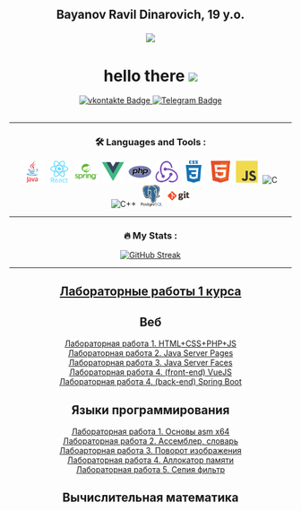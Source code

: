 <div id="header" align="center">
  <h2><p>Bayanov Ravil Dinarovich, 19 y.o.</p></h2>
  <img src="https://media.giphy.com/media/v1.Y2lkPTc5MGI3NjExcW85NHEwbmN1cHd1ajhvbTY5Y3Q1ZnZkNjF2d2Rxam45OW1tdXh4dCZlcD12MV9pbnRlcm5hbF9naWZfYnlfaWQmY3Q9Zw/HCkbgKLdLWq3OCV8YM/giphy.gif" width="300" class="round"
    </div>
<div align="center">
<h1>
  hello there
  <img src="https://media.giphy.com/media/hvRJCLFzcasrR4ia7z/giphy.gif" width="30px"/>
</h1>
</div>

<div id="badges">
  <a href=https://vk.com/ravvcheck"">
    <img src="https://img.shields.io/badge/Vkontakte-blue?style=for-the-badge&logo=vkontakte&logoColor=white" alt="vkontakte Badge"/>
  </a>
  <a href="t.me/ravvcheck">
    <img src="https://img.shields.io/badge/Telegram-blue?style=for-the-badge&logo=telegram&logoColor=white" alt="Telegram Badge"/>
  </a>
</div>

<img src="https://komarev.com/ghpvc/?username=RavvChek&style=flat-square&color=blue" alt=""/>

---

### :hammer_and_wrench: Languages and Tools :
<div>
  <img src="https://github.com/devicons/devicon/blob/master/icons/java/java-original-wordmark.svg" title="Java" alt="Java" width="40" height="40"/>&nbsp;
  <img src="https://github.com/devicons/devicon/blob/master/icons/react/react-original-wordmark.svg" title="React" alt="React" width="40" height="40"/>&nbsp;
  <img src="https://github.com/devicons/devicon/blob/master/icons/spring/spring-original-wordmark.svg" title="Spring" alt="Spring" width="40" height="40"/>&nbsp;
  <img src="https://github.com/devicons/devicon/blob/master/icons/vuejs/vuejs-original.svg" title="VueJS" alt="VueJS" width="40" height="40"/>&nbsp;
  <img src="https://github.com/devicons/devicon/blob/master/icons/php/php-original.svg" title="PHP" alt="PHP" width="40" height="40"/>&nbsp;
  <img src="https://github.com/devicons/devicon/blob/master/icons/redux/redux-original.svg" title="Redux" alt="Redux " width="40" height="40"/>&nbsp;
  <img src="https://github.com/devicons/devicon/blob/master/icons/css3/css3-plain-wordmark.svg"  title="CSS3" alt="CSS" width="40" height="40"/>&nbsp;
  <img src="https://github.com/devicons/devicon/blob/master/icons/html5/html5-original.svg" title="HTML5" alt="HTML" width="40" height="40"/>&nbsp;
  <img src="https://github.com/devicons/devicon/blob/master/icons/javascript/javascript-original.svg" title="JavaScript" alt="JavaScript" width="40" height="40"/>&nbsp;
  <img src="https://github.com/devicons/devicon/blob/master/icons/с/с-original.svg" title="С" alt="C" width="40" height="40"/>&nbsp;
  <img src="https://github.com/devicons/devicon/blob/master/icons/с++/с++-original.svg" title="С++"  alt="С++" width="40" height="40"/>&nbsp;
  <img src="https://github.com/devicons/devicon/blob/master/icons/postgresql/postgresql-original-wordmark.svg" title="PostgreSQL"  alt="PostgreSQL" width="40" height="40"/>&nbsp;
  <img src="https://github.com/devicons/devicon/blob/master/icons/git/git-original-wordmark.svg" title="Git" **alt="Git" width="40" height="40"/>
</div>

---

### :fire: My Stats :
[![GitHub Streak](http://github-readme-streak-stats.herokuapp.com?user=RavvChek&theme=default)](https://git.io/streak-stats)

---
## [Лабораторные работы 1 курса]()

## Веб
 [Лабораторная работа 1. HTML+CSS+PHP+JS](https://github.com/RavvChek/web-programming-lab-1) \
 [Лабораторная работа 2. Java Server Pages](https://github.com/RavvChek/web-programming-lab2) \
 [Лабораторная работа 3. Java Server Faces]() \
 [Лабораторная работа 4. (front-end) VueJS]() \
 [Лабораторная работа 4. (back-end) Spring Boot]() 

## Языки программирования
 [Лабораторная работа 1. Основы asm x64](https://gitlab.se.ifmo.ru/ravvcheck/assignment-1-io-library) \
 [Лабораторная работа 2. Ассемблер, словарь](https://gitlab.se.ifmo.ru/ravvcheck/assignment-2-dictionary) \
 [Лабоарторная работа 3. Поворот изображения](https://gitlab.se.ifmo.ru/ravvcheck/assignment-3-image-rotation) \
 [Лабораторная работа 4. Аллокатор памяти](https://gitlab.se.ifmo.ru/ravvcheck/assignment-4-memory-allocator) \
 [Лабораторная работа 5. Сепия фильтр](https://gitlab.se.ifmo.ru/ravvcheck/assignment-5-sepia-filter) 

## Вычислительная математика
